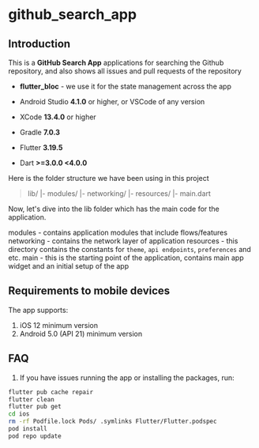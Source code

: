 # github_search_app

## Introduction

This is a **GitHub Search App**  applications for searching the Github repository, and also shows all issues and pull requests of the repository

- **flutter_bloc** - we use it for the state management across the app

- Android Studio **4.1.0** or higher, or VSCode of any version
- XCode **13.4.0** or higher
- Gradle **7.0.3**
- Flutter **3.19.5**
- Dart **>=3.0.0 <4.0.0**

Here is the folder structure we have been using in this project

> lib/
> |- modules/
> |- networking/
> |- resources/
> |- main.dart

 Now, let's dive into the lib folder which has the main code for the application.


modules - contains application modules that include flows/features
networking - contains the network layer of application
resources - this directory contains the constants for `theme`, `api endpoints`, `preferences` and etc.
main - this is the starting point of the application, contains main app widget and an initial setup of the app

## Requirements to mobile devices

The app supports:

1. iOS 12 minimum version
2. Android 5.0 (API 21) minimum version

## FAQ

1. If you have issues running the app or installing the packages, run:

```bash
flutter pub cache repair
flutter clean
flutter pub get
cd ios
rm -rf Podfile.lock Pods/ .symlinks Flutter/Flutter.podspec
pod install
pod repo update
